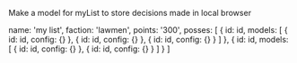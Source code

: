 

Make a model for myList to store decisions made in local browser

name: 'my list',
faction: 'lawmen',
points: '300',
posses: [
    {
        id: id,
        models: [
            {
                id: id,
                config: {}
            },
                        {
                id: id,
                config: {}
            },
                        {
                id: id,
                config: {}
            }
        ]
    },
        {
        id: id,
        models: [
            {
                id: id,
                config: {}
            },
            {
                id: id,
                config: {}
            }
        ]
    }
]